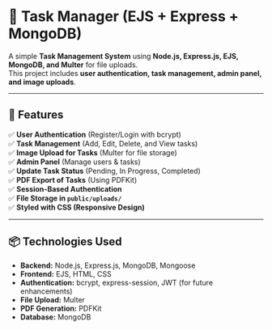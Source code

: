 # 📝 Task Manager (EJS + Express + MongoDB)

A simple **Task Management System** using **Node.js, Express.js, EJS, MongoDB, and Multer** for file uploads.  
This project includes **user authentication, task management, admin panel, and image uploads**.

---

## 🚀 Features
✅ **User Authentication** (Register/Login with bcrypt)  
✅ **Task Management** (Add, Edit, Delete, and View tasks)  
✅ **Image Upload for Tasks** (Multer for file storage)  
✅ **Admin Panel** (Manage users & tasks)  
✅ **Update Task Status** (Pending, In Progress, Completed)  
✅ **PDF Export of Tasks** (Using PDFKit)  
✅ **Session-Based Authentication**  
✅ **File Storage in `public/uploads/`**  
✅ **Styled with CSS (Responsive Design)**  

---

## 📦 Technologies Used
- **Backend:** Node.js, Express.js, MongoDB, Mongoose
- **Frontend:** EJS, HTML, CSS
- **Authentication:** bcrypt, express-session, JWT (for future enhancements)
- **File Upload:** Multer
- **PDF Generation:** PDFKit
- **Database:** MongoDB

